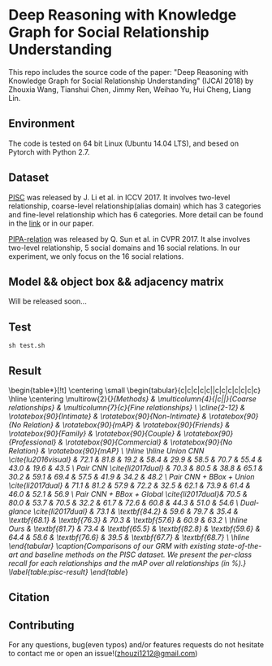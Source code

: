 # Deep Reasoning with Knowledge Graph for Social Relationship Understanding

This repo includes the source code of the paper: "Deep Reasoning with Knowledge Graph for Social Relationship Understanding" (IJCAI 2018) by Zhouxia Wang, Tianshui Chen, Jimmy Ren, Weihao Yu, Hui Cheng, Liang Lin.

## Environment

The code is tested on 64 bit Linux (Ubuntu 14.04 LTS), and besed on Pytorch with Python 2.7.

## Dataset
[PISC](https://zenodo.org/record/1059155#.WznPu_F97CI) was released by J. Li et al. in ICCV 2017. It involves two-level relationship, coarse-level relationship(alias domain) which has 3 categories and fine-level relationship which has 6 categories. More detail can be found in the [link](https://zenodo.org/record/1059155#.WznPu_F97CI) or in our paper.

[PIPA-relation](https://www.mpi-inf.mpg.de/departments/computer-vision-and-multimodal-computing/research/human-activity-recognition/social-relation-recognition/) was released by Q. Sun et al. in CVPR 2017. It alse involves two-level relationship, 5 social domains and 16 social relations. In our experiment, we only focus on the 16 social relations.

## Model && object box && adjacency matrix
Will be released soon...

## Test

    sh test.sh
    
## Result

\begin{table*}[!t]
\centering
\small
\begin{tabular}{c|c|c|c|c||c|c|c|c|c|c|c}
\hline
\centering \multirow{2}{*}{Methods}  & \multicolumn{4}{|c||}{Coarse relationships}  & \multicolumn{7}{c}{Fine relationships} \\
\cline{2-12} & \rotatebox{90}{Intimate} & \rotatebox{90}{Non-Intimate} & \rotatebox{90}{No Relation} & \rotatebox{90}{mAP}  & \rotatebox{90}{Friends} & \rotatebox{90}{Family} & \rotatebox{90}{Couple} & \rotatebox{90}{Professional} & \rotatebox{90}{Commercial} & \rotatebox{90}{No Relation} & \rotatebox{90}{mAP}  \\
\hline
\hline
Union CNN \cite{lu2016visual} & 72.1 & 81.8 & 19.2 & 58.4 & 29.9 & 58.5 & 70.7 & 55.4 & 43.0 & 19.6 & 43.5 \\
Pair CNN \cite{li2017dual} & 70.3 & 80.5 & 38.8 & 65.1 & 30.2 & 59.1 & 69.4 & 57.5 & 41.9 & 34.2 & 48.2 \\
Pair CNN + BBox + Union \cite{li2017dual} & 71.1 & 81.2 & 57.9 & 72.2 & 32.5 & 62.1 & 73.9 & 61.4 & 46.0 & 52.1 & 56.9 \\
Pair CNN + BBox + Global \cite{li2017dual}& 70.5 & 80.0 & 53.7 & 70.5 & 32.2 & 61.7 & 72.6 & 60.8 & 44.3 & 51.0 & 54.6 \\
Dual-glance  \cite{li2017dual} & 73.1 & \textbf{84.2} & 59.6 & 79.7 & 35.4 & \textbf{68.1} & \textbf{76.3} & 70.3 & \textbf{57.6} & 60.9 & 63.2 \\
\hline
Ours & \textbf{81.7} & 73.4 & \textbf{65.5} & \textbf{82.8} & \textbf{59.6} & 64.4 & 58.6 & \textbf{76.6} & 39.5 & \textbf{67.7} & \textbf{68.7} \\
\hline 
\end{tabular}
\caption{Comparisons of our GRM with existing state-of-the-art and baseline methods on the PISC dataset. We present the per-class recall for each relationships and the mAP over all relationships (in \%).}
\label{table:pisc-result}
\end{table*}

## Citation
    

## Contributing
For any questions, bug(even typos) and/or features requests do not hesitate to contact me or open an issue!(zhouzi1212@gmail.com)
